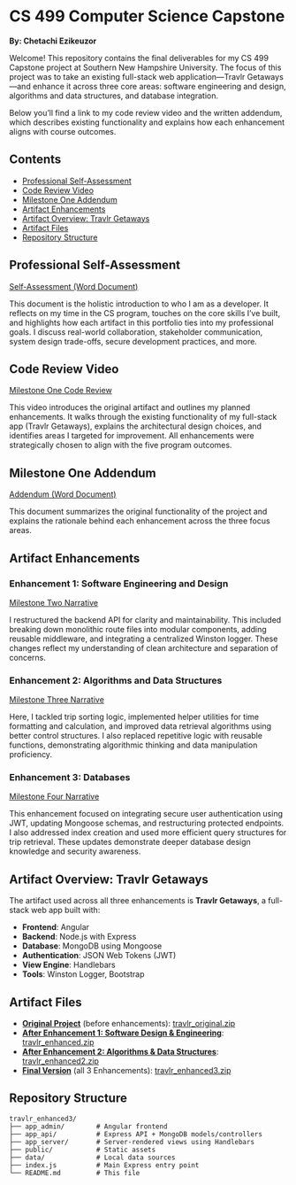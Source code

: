 # CS 499 Computer Science Capstone 

**By: Chetachi Ezikeuzor**

Welcome! This repository contains the final deliverables for my CS 499 Capstone project at Southern New Hampshire University. The focus of this project was to take an existing full-stack web application—Travlr Getaways—and enhance it across three core areas: software engineering and design, algorithms and data structures, and database integration.

Below you’ll find a link to my code review video and the written addendum, which describes existing functionality and explains how each enhancement aligns with course outcomes.

## Contents
- [Professional Self-Assessment](#professional-self-assessment)
- [Code Review Video](#code-review-video)
- [Milestone One Addendum](#milestone-one-addendum)
- [Artifact Enhancements](#artifact-enhancements)
- [Artifact Overview: Travlr Getaways](#artifact-overview-travlr-getaways)
- [Artifact Files](#artifact-files)
- [Repository Structure](#repository-structure)

## Professional Self-Assessment

[Self-Assessment (Word Document)](CS_499_-_Professional_Self_Assessment_-_Chetachi.docx)

This document is the holistic introduction to who I am as a developer. It reflects on my time in the CS program, touches on the core skills I’ve built, and highlights how each artifact in this portfolio ties into my professional goals. I discuss real-world collaboration, stakeholder communication, system design trade-offs, secure development practices, and more.


## Code Review Video

[Milestone One Code Review](https://youtu.be/2PiVOO9qMG8)

This video introduces the original artifact and outlines my planned enhancements. It walks through the existing functionality of my full-stack app (Travlr Getaways), explains the architectural design choices, and identifies areas I targeted for improvement. All enhancements were strategically chosen to align with the five program outcomes.


## Milestone One Addendum

[Addendum (Word Document)](https://github.com/chetachiezikeuzor/CS-499-ePortfolio/blob/9cd9569b7c802d1e6204ada97ceafaa77ee12895/CS%20499%20-%20Milestone%20One%20Addendum%20-%20Chetachi.docx)

This document summarizes the original functionality of the project and explains the rationale behind each enhancement across the three focus areas.


## Artifact Enhancements

### Enhancement 1: Software Engineering and Design

[Milestone Two Narrative](https://github.com/chetachiezikeuzor/CS-499-ePortfolio/blob/9cd9569b7c802d1e6204ada97ceafaa77ee12895/CS%20499%20-%20Milestone%20Two%20Narrative%20-%20Chetachi.docx)

I restructured the backend API for clarity and maintainability. This included breaking down monolithic route files into modular components, adding reusable middleware, and integrating a centralized Winston logger. These changes reflect my understanding of clean architecture and separation of concerns.


### Enhancement 2: Algorithms and Data Structures

[Milestone Three Narrative](https://github.com/chetachiezikeuzor/CS-499-ePortfolio/blob/9cd9569b7c802d1e6204ada97ceafaa77ee12895/CS%20499%20-%20Milestone%20Three%20Narrative%20-%20Chetachi.docx)

Here, I tackled trip sorting logic, implemented helper utilities for time formatting and calculation, and improved data retrieval algorithms using better control structures. I also replaced repetitive logic with reusable functions, demonstrating algorithmic thinking and data manipulation proficiency.


### Enhancement 3: Databases

[Milestone Four Narrative](https://github.com/chetachiezikeuzor/CS-499-ePortfolio/blob/9cd9569b7c802d1e6204ada97ceafaa77ee12895/CS%20499%20-%20Milestone%20Four%20Narrative%20-%20Chetachi.docx)

This enhancement focused on integrating secure user authentication using JWT, updating Mongoose schemas, and restructuring protected endpoints. I also addressed index creation and used more efficient query structures for trip retrieval. These updates demonstrate deeper database design knowledge and security awareness.


## Artifact Overview: Travlr Getaways

The artifact used across all three enhancements is **Travlr Getaways**, a full-stack web app built with:

- **Frontend**: Angular  
- **Backend**: Node.js with Express  
- **Database**: MongoDB using Mongoose  
- **Authentication**: JSON Web Tokens (JWT)  
- **View Engine**: Handlebars  
- **Tools**: Winston Logger, Bootstrap


## Artifact Files

- **[Original Project](https://github.com/chetachiezikeuzor/travlr/tree/module7)** (before enhancements): [travlr_original.zip](travlr_original.zip) 
- **[After Enhancement 1: Software Design & Engineering](https://github.com/chetachiezikeuzor/travlr/tree/enhancement1)**: [travlr_enhanced.zip](travlr_enhanced.zip) 
- **[After Enhancement 2: Algorithms & Data Structures](https://github.com/chetachiezikeuzor/travlr/tree/enhancement2)**: [travlr_enhanced2.zip](travlr_enhanced2.zip)
- **[Final Version](https://github.com/chetachiezikeuzor/travlr/tree/enhancement3)** (all 3 Enhancements): [travlr_enhanced3.zip](travlr_enhanced3.zip) 



## Repository Structure

```plaintext
travlr_enhanced3/
├── app_admin/        # Angular frontend
├── app_api/          # Express API + MongoDB models/controllers
├── app_server/       # Server-rendered views using Handlebars
├── public/           # Static assets
├── data/             # Local data sources
├── index.js          # Main Express entry point
└── README.md         # This file
```


